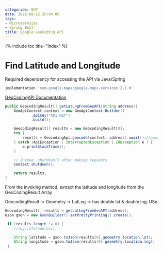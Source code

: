 ```yaml
---
categories: GCP
date: 2022-08-12 20:04:00
tags:
- Microservices
- Spring Boot
title: Google GeoCoding API
---
```


{% include toc title="Index" %}

# Find Latitude and Longitude

Required dependency for accessing the API via Java/Spring

```sh
implementation 'com.google.maps:google-maps-services:2.1.0'
```

[GeoCodingAPI Documentation](https://developers.google.com/maps/documentation/geocoding/requests-geocoding)

```java
public GeocodingResult[] getLatLngFromGeoAPI(String address){
    GeoApiContext context = new GeoApiContext.Builder()
            .apiKey("API KEY")
            .build();

    GeocodingResult[] results = new GeocodingResult[0];
    try {
        results = GeocodingApi.geocode(context, address).await();//pass postal address
    } catch (ApiException | InterruptedException | IOException e ) {
        e.printStackTrace();
    }

    // Invoke .shutdown() after making requests
    context.shutdown();

    return results;
}

```

From the invoking method, extract the latitude and longitude from the
GeoCodingResult Array

GeocodingResult -> Geometry -> LatLng -> has double lat & double lng;
USe

```java
GeocodingResult[] results = getLatLngFromGeoAPI(address);
Gson gson = new GsonBuilder().setPrettyPrinting().create();

 if (results.length != 0) {
    //log.info(address);

    String latitude = gson.toJson(results[0].geometry.location.lat);
    String longitude = gson.toJson(results[0].geometry.location.lng);
 }
```